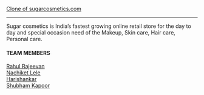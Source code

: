 <a href="https://sugars.netlify.app/">Clone of sugarcosmetics.com</a>
<hr>
<p>Sugar cosmetics is India’s fastest growing online retail store for the day to day and special occasion need of the Makeup, Skin care, Hair care, Personal care.</p>
<h4>TEAM MEMBERS</h4>
<a href="https://github.com/Rahul-Rajeevan">Rahul Rajeevan</a>
<br>
<a href="https://github.com/Nachiketlele">Nachiket Lele</a>
<br>
<a href="https://github.com/Harishankar999">Harishankar</a>
<br>
<a href="https://github.com/DeveloperShubhamKapoor">Shubham Kapoor</a>


